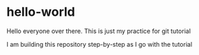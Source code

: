 # hello-world
Hello everyone over there.
This is just my practice for git tutorial

I am building this repository step-by-step as I go with the tutorial
